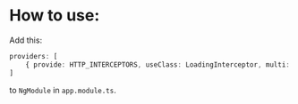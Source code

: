 # How to use:

Add this:
```ts
providers: [
    { provide: HTTP_INTERCEPTORS, useClass: LoadingInterceptor, multi: true}
]
```

to `NgModule` in `app.module.ts`.
